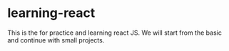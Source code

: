 # learning-react
This is the for practice and learning react JS. We will start from the basic and continue with small projects.

